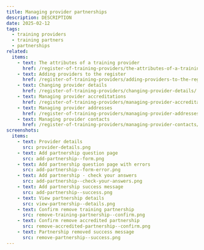 ```yaml
---
title: Managing provider partnerships
description: DESCRIPTION
date: 2025-02-12
tags:
  - training providers
  - training partners
  - partnerships
related:
  items:
    - text: The attributes of a training provider
      href: /register-of-training-providers/the-attributes-of-a-training-provider/
    - text: Adding providers to the register
      href: /register-of-training-providers/adding-providers-to-the-register/
    - text: Changing provider details
      href: /register-of-training-providers/changing-provider-details/
    - text: Managing provider accreditations
      href: /register-of-training-providers/managing-provider-accreditations/
    - text: Managing provider addresses
      href: /register-of-training-providers/managing-provider-addresses/
    - text: Managing provider contacts
      href: /register-of-training-providers/managing-provider-contacts/
screenshots:
  items:
    - text: Provider details
      src: provider-details.png
    - text: Add partnership question page
      src: add-partnership--form.png
    - text: Add partnership question page with errors
      src: add-partnership--form-error.png
    - text: Add partnership - check your answers
      src: add-partnership--check-your-answers.png
    - text: Add partnership success message
      src: add-partnership--success.png
    - text: View partnership details
      src: view-partnership--details.png
    - text: Confirm remove training partnership
      src: remove-training-partnership--confirm.png
    - text: Confirm remove accredited partnership
      src: remove-accredited-partnership--confirm.png
    - text: Partnership removed success message
      src: remove-partnership--success.png
---
```

